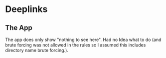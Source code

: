 # Deeplinks
## The App
The app does only show "nothing to see here". Had no Idea what to do (and brute forcing was not allowed in the rules so I assumed this includes directory name brute forcing.).